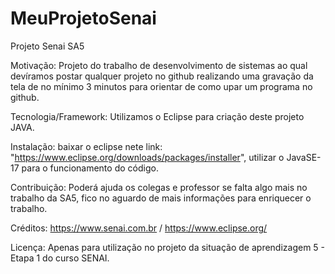 # MeuProjetoSenai

Projeto Senai SA5

Motivação: Projeto do trabalho de desenvolvimento de sistemas ao qual devíramos postar qualquer projeto no github realizando uma gravação da tela de no mínimo 3 minutos para orientar de como upar um programa no github.

Tecnologia/Framework: Utilizamos o Eclipse para criação deste projeto JAVA.

Instalação: baixar o eclipse nete link: "https://www.eclipse.org/downloads/packages/installer", utilizar o JavaSE-17 para o funcionamento do código.

Contribuição: Poderá ajuda os colegas e professor se falta algo mais no trabalho da SA5, fico no aguardo de mais informações para enriquecer o trabalho.

Créditos: https://www.senai.com.br / https://www.eclipse.org/

Licença: Apenas para utilização no projeto da situação de aprendizagem 5 - Etapa 1 do curso SENAI.

